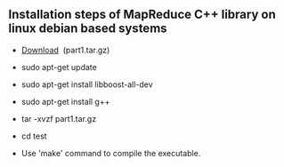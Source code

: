 ## Installation steps of MapReduce C++ library on linux debian based systems

* [Download](https://piazza.com/redirect/s3?bucket=uploads&prefix=paste%2Fks633r4yd9j6tw%2Fb0116d6f97aadd164897eb08d443f100df30a3be7f1fd3cf25fbe22de3e42fd4%2Fpart1.tar.gz)  (part1.tar.gz)

* sudo apt-get update

* sudo apt-get install libboost-all-dev

* sudo apt-get install g++

* tar -xvzf part1.tar.gz

* cd test

* Use 'make' command to compile the executable.